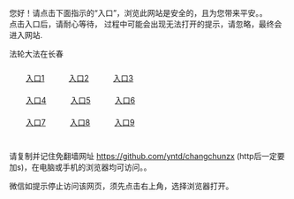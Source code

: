 您好！请点击下面指示的“入口”，浏览此网站是安全的，且为您带来平安。。 <br/>
点击入口后，请耐心等待， 过程中可能会出现无法打开的提示，请忽略，最终会进入网站. </br>

法轮大法在长春<br/>
<div style="padding:10px"><a style="margin:20px" target="_blank" href="https://dheuzhpsmqlbk.cloudfront.net/2Qpsp?najjte" id="ccLink1" rel="nofollow">入口1</a> <a target="_blank" style="margin:20px" href="https://d2jl7ffhb3g988.cloudfront.net/2Qpsp?evmpg" id="ccLink2" rel="nofollow">入口2</a> <a style="margin:20px" target="_blank" href="https://dotdv7vx9rfxh.cloudfront.net/2Qpsp?kovyubsx" id="ccLink3" rel="nofollow">入口3</a></div>

<div style="padding:10px" ><a style="margin:20px" target="_blank" href="https://dheuzhpsmqlbk.cloudfront.net/2Qpsp?najjte" id="ccLink4" rel="nofollow">入口4</a> <a style="margin:20px" href="https://d2jl7ffhb3g988.cloudfront.net/2Qpsp?evmpg" target="_blank" id="ccLink5" rel="nofollow">入口5</a> <a style="margin:20px" href="https://dotdv7vx9rfxh.cloudfront.net/2Qpsp?kovyubsx" target="_blank" id="ccLink6" rel="nofollow">入口6</a></div>

<div style="padding:10px"><a style="margin:20px" target="_blank" href="https://dheuzhpsmqlbk.cloudfront.net/2Qpsp?najjte" id="ccLink7" rel="nofollow">入口7</a> <a style="margin:20px" href="https://d2jl7ffhb3g988.cloudfront.net/2Qpsp?evmpg" target="_blank" id="ccLink8" rel="nofollow">入口8</a> <a style="margin:20px" target="_blank" href="https://dotdv7vx9rfxh.cloudfront.net/2Qpsp?kovyubsx" id="ccLink9" rel="nofollow">入口9</a></div>

<br/>



请复制并记住免翻墙网址 https://github.com/yntd/changchunzx (http后一定要加s)，在电脑或手机的浏览器均可访问。。<br/>

微信如提示停止访问该网页，须先点击右上角，选择浏览器打开。
